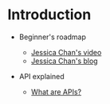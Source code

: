 # Introduction

- Beginner's roadmap
  - [Jessica Chan's video](https://www.youtube.com/watch?v=ysEN5RaKOlA)
  - [Jessica Chan's blog](https://coder-coder.com/learn-web-development/)

- API explained
  - [What are APIs?](https://www.youtube.com/watch?v=OVvTv9Hy91Q)
